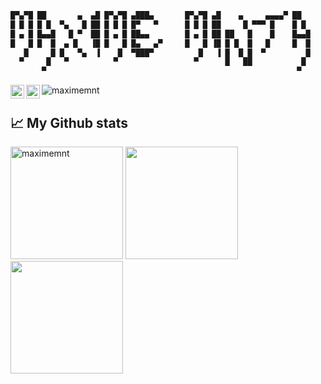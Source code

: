 ```diff
█▀▄▀█ ██       ▄  ▄█ █▀▄▀█ ▄███▄       █▀▄▀█ ▄█    ▄     ▄▄▄▄▀ ██   
█ █ █ █ █  ▀▄   █ ██ █ █ █ █▀   ▀      █ █ █ ██     █ ▀▀▀ █    █ █  
█ ▄ █ █▄▄█   █ ▀  ██ █ ▄ █ ██▄▄        █ ▄ █ ██ ██   █    █    █▄▄█ 
█   █ █  █  ▄ █   ▐█ █   █ █▄   ▄▀     █   █ ▐█ █ █  █   █     █  █ 
   █     █ █   ▀▄  ▐    █  ▀███▀          █   ▐ █  █ █  ▀         █ 
  ▀     █   ▀          ▀                 ▀      █   ██           █  
       ▀                                                        ▀   
```
</a>
<a href="https://www.linkedin.com/in/maxime-minta-3067ba187/">
  <img align="left" alt="Abhishek's LinkedIN" width="22px" src="https://raw.githubusercontent.com/peterthehan/peterthehan/master/assets/linkedin.svg" />
</a>
<a href="https://open.spotify.com/user/117681778">
  <img align="left" alt="Abhishek's Spotify" width="22px" src="https://raw.githubusercontent.com/peterthehan/peterthehan/master/assets/spotify.svg" />
</a>

<p align="left"> <img src="https://komarev.com/ghpvc/?username=maximemnt" alt="maximemnt" /> </p>

## 📈 My Github stats
<img height="180em" src="https://github-readme-stats.vercel.app/api?username=maximemnt&show_icons=true&theme=dark" alt="maximemnt" />
<img height="180em" src="https://github-readme-stats.vercel.app/api/top-langs/?username=MaximeMnt&theme=dark&layout=compact" />
<img height="180em" src="https://github-readme-streak-stats.herokuapp.com/?user=MaximeMnt&hide_border=true" />

